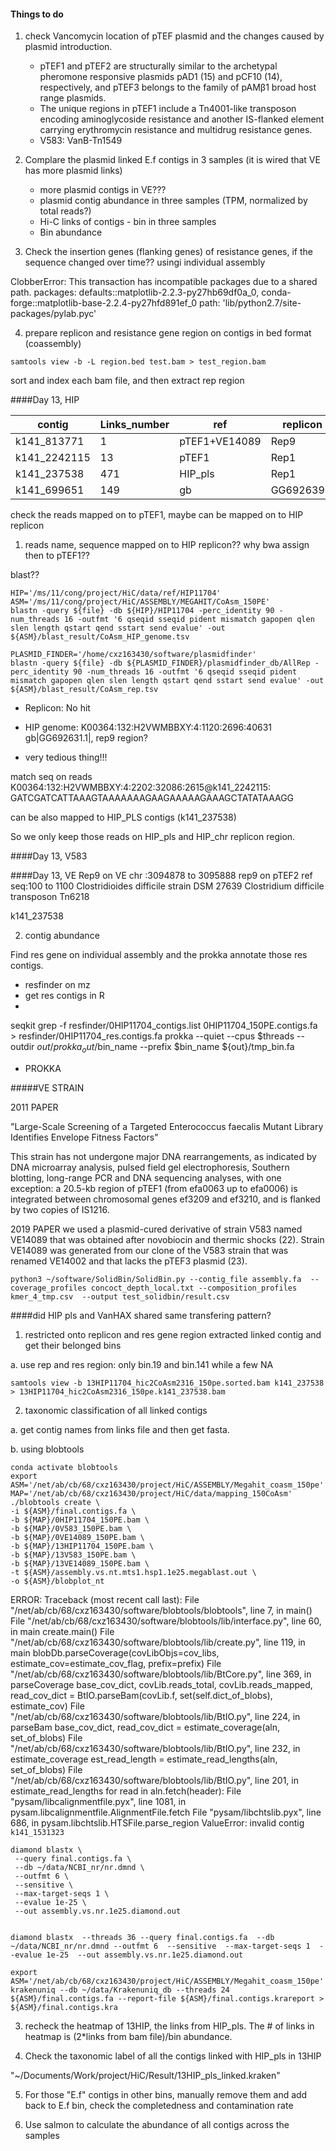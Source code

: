 #### Things to do

1. check Vancomycin location of pTEF plasmid and the changes caused by plasmid introduction.

    - pTEF1 and pTEF2 are structurally similar to the archetypal pheromone responsive plasmids pAD1 (15) and pCF10 (14), respectively, and pTEF3 belongs to the family of pAMβ1 broad host range plasmids.
    - The unique regions in pTEF1 include a Tn4001-like transposon encoding aminoglycoside resistance and another IS-flanked element carrying erythromycin resistance and multidrug resistance genes.
    - V583: VanB-Tn1549

2. Complare the plasmid linked E.f contigs in 3 samples (it is wired that VE has more plasmid links)

    - more plasmid contigs in VE???
    - plasmid contig abundance in three samples (TPM, normalized by total reads?)
    - Hi-C links of contigs - bin in three samples
    - Bin abundance


3. Check the insertion genes (flanking genes) of resistance genes, if the sequence changed over time?? usingi individual assembly


ClobberError: This transaction has incompatible packages due to a shared path.
  packages: defaults::matplotlib-2.2.3-py27hb69df0a_0, conda-forge::matplotlib-base-2.2.4-py27hfd891ef_0
  path: 'lib/python2.7/site-packages/pylab.pyc'

4. prepare replicon and resistance gene region on contigs in bed format (coassembly)



`samtools view -b -L region.bed test.bam > test_region.bam`

sort and index each bam file, and then extract rep region

####Day 13, HIP

| contig       | Links_number | ref           | replicon |
|--------------|--------------|---------------|----------|
| k141_813771  | 1            | pTEF1+VE14089 | Rep9     |
| k141_2242115 | 13           | pTEF1         | Rep1     |
| k141_237538  | 471          | HIP_pls       | Rep1     |
| k141_699651  | 149          | gb|GG692639.1 | Rep9     |




check the reads mapped on to pTEF1, maybe can be mapped on to HIP replicon

1. reads name, sequence mapped on to HIP replicon?? why bwa assign then to pTEF1??

blast??

```
HIP='/ms/11/cong/project/HiC/data/ref/HIP11704'
ASM='/ms/11/cong/project/HiC/ASSEMBLY/MEGAHIT/CoAsm_150PE'
blastn -query ${file} -db ${HIP}/HIP11704 -perc_identity 90 -num_threads 16 -outfmt '6 qseqid sseqid pident mismatch gapopen qlen slen length qstart qend sstart send evalue' -out ${ASM}/blast_result/CoAsm_HIP_genome.tsv

PLASMID_FINDER='/home/cxz163430/software/plasmidfinder'
blastn -query ${file} -db ${PLASMID_FINDER}/plasmidfinder_db/AllRep -perc_identity 90 -num_threads 16 -outfmt '6 qseqid sseqid pident mismatch gapopen qlen slen length qstart qend sstart send evalue' -out ${ASM}/blast_result/CoAsm_rep.tsv
```


* Replicon: No hit
* HIP genome: K00364:132:H2VWMBBXY:4:1120:2696:40631    gb|GG692631.1|, rep9 region?


* very tedious thing!!!

match seq on reads K00364:132:H2VWMBBXY:4:2202:32086:2615@k141_2242115: GATCGATCATTAAAGTAAAAAAAGAAGAAAAAGAAAGCTATATAAAGG

can be also mapped to HIP_PLS contigs (k141_237538)



So we only keep those reads on HIP_pls and HIP_chr replicon region.

####Day 13, V583

####Day 13, VE
Rep9 on VE chr :3094878 to 3095888
rep9 on pTEF2 ref seq:100 to 1100
Clostridioides difficile strain DSM 27639
Clostridium difficile transposon Tn6218

k141_237538


2. contig abundance


Find res gene on individual assembly and the prokka annotate those res contigs.

* resfinder on mz
* get res contigs in R
*
seqkit grep -f resfinder/0HIP11704_contigs.list 0HIP11704_150PE.contigs.fa > resfinder/0HIP11704_res.contigs.fa
prokka --quiet --cpus $threads --outdir ${out}/prokka_out/$bin_name --prefix $bin_name ${out}/tmp_bin.fa
* PROKKA




#####VE STRAIN

2011 PAPER

"Large-Scale Screening of a Targeted Enterococcus faecalis Mutant Library Identifies Envelope Fitness Factors"

This strain has not undergone major DNA rearrangements, as indicated by DNA microarray analysis, pulsed field gel electrophoresis, Southern blotting, long-range PCR and DNA sequencing analyses, with one exception: a 20.5-kb region of pTEF1 (from efa0063 up to efa0006) is integrated between chromosomal genes ef3209 and ef3210, and is flanked by two copies of IS1216.

2019 PAPER
we used a plasmid-cured
derivative of strain V583 named VE14089 that was obtained after novobiocin and
thermic shocks (22). Strain VE14089 was generated from our clone of the V583 strain
that was renamed VE14002 and that lacks the pTEF3 plasmid (23).




```
python3 ~/software/SolidBin/SolidBin.py --contig_file assembly.fa  --coverage_profiles concoct_depth_local.txt --composition_profiles kmer_4_tmp.csv  --output test_solidbin/result.csv
```


####did HIP pls and VanHAX shared same transfering pattern?


1. restricted onto replicon and res gene region
  extracted linked contig and get their belonged bins

  a. use rep and res region: only bin.19 and bin.141 while a few NA


```{sh}
samtools view -b 13HIP11704_hic2CoAsm2316_150pe.sorted.bam k141_237538 > 13HIP11704_hic2CoAsm2316_150pe.k141_237538.bam
```


2. taxonomic classification of all linked contigs

  a. get contig names from links file and then get fasta.

  b. using blobtools

  ```{sh}
  conda activate blobtools
  export ASM='/net/ab/cb/68/cxz163430/project/HiC/ASSEMBLY/Megahit_coasm_150pe'
  MAP='/net/ab/cb/68/cxz163430/project/HiC/data/mapping_150CoAsm'
  ./blobtools create \
 -i ${ASM}/final.contigs.fa \
 -b ${MAP}/0HIP11704_150PE.bam \
 -b ${MAP}/0V583_150PE.bam \
 -b ${MAP}/0VE14089_150PE.bam \
 -b ${MAP}/13HIP11704_150PE.bam \
 -b ${MAP}/13V583_150PE.bam \
 -b ${MAP}/13VE14089_150PE.bam \
 -t ${ASM}/assembly.vs.nt.mts1.hsp1.1e25.megablast.out \
 -o ${ASM}/blobplot_nt

  ```


ERROR:
Traceback (most recent call last):
  File "/net/ab/cb/68/cxz163430/software/blobtools/blobtools", line 7, in <module>
    main()
  File "/net/ab/cb/68/cxz163430/software/blobtools/lib/interface.py", line 60, in main
    create.main()
  File "/net/ab/cb/68/cxz163430/software/blobtools/lib/create.py", line 119, in main
    blobDb.parseCoverage(covLibObjs=cov_libs, estimate_cov=estimate_cov_flag, prefix=prefix)
  File "/net/ab/cb/68/cxz163430/software/blobtools/lib/BtCore.py", line 369, in parseCoverage
    base_cov_dict, covLib.reads_total, covLib.reads_mapped, read_cov_dict = BtIO.parseBam(covLib.f, set(self.dict_of_blobs), estimate_cov)
  File "/net/ab/cb/68/cxz163430/software/blobtools/lib/BtIO.py", line 224, in parseBam
    base_cov_dict, read_cov_dict = estimate_coverage(aln, set_of_blobs)
  File "/net/ab/cb/68/cxz163430/software/blobtools/lib/BtIO.py", line 232, in estimate_coverage
    est_read_length = estimate_read_lengths(aln, set_of_blobs)
  File "/net/ab/cb/68/cxz163430/software/blobtools/lib/BtIO.py", line 201, in estimate_read_lengths
    for read in aln.fetch(header):
  File "pysam/libcalignmentfile.pyx", line 1081, in pysam.libcalignmentfile.AlignmentFile.fetch
  File "pysam/libchtslib.pyx", line 686, in pysam.libchtslib.HTSFile.parse_region
ValueError: invalid contig `k141_1531323`



```{sh}
diamond blastx \
 --query final.contigs.fa \
 --db ~/data/NCBI_nr/nr.dmnd \
 --outfmt 6 \
 --sensitive \
 --max-target-seqs 1 \
 --evalue 1e-25 \
 --out assembly.vs.nr.1e25.diamond.out


diamond blastx  --threads 36 --query final.contigs.fa  --db ~/data/NCBI_nr/nr.dmnd --outfmt 6  --sensitive  --max-target-seqs 1  --evalue 1e-25  --out assembly.vs.nr.1e25.diamond.out

```



```{sh}
export ASM='/net/ab/cb/68/cxz163430/project/HiC/ASSEMBLY/Megahit_coasm_150pe'
krakenuniq --db ~/data/Krakenuniq_db --threads 24 ${ASM}/final.contigs.fa --report-file ${ASM}/final.contigs.krareport > ${ASM}/final.contigs.kra

```



3. recheck the heatmap of 13HIP, the links from HIP_pls. The # of links in heatmap is (2*links from bam file)/bin abundance.

4. Check the taxonomic label of all the contigs linked with HIP_pls in 13HIP

"~/Documents/Work/project/HiC/Result/13HIP_pls_linked.kraken"




5. For those "E.f" contigs in other bins, manually remove them and add back to E.f bin, check the completedness and contamination rate



6. Use salmon to calculate the  abundance of all contigs across the samples
